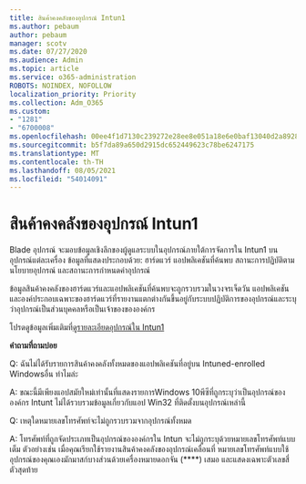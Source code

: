 ```yaml
---
title: สินค้าคงคลังของอุปกรณ์ Intun1
ms.author: pebaum
author: pebaum
manager: scotv
ms.date: 07/27/2020
ms.audience: Admin
ms.topic: article
ms.service: o365-administration
ROBOTS: NOINDEX, NOFOLLOW
localization_priority: Priority
ms.collection: Adm_O365
ms.custom:
- "1281"
- "6700008"
ms.openlocfilehash: 00ee4f1d7130c239272e28ee8e051a18e6e0baf13040d2a892866be5900adfaf
ms.sourcegitcommit: b5f7da89a650d2915dc652449623c78be6247175
ms.translationtype: MT
ms.contentlocale: th-TH
ms.lasthandoff: 08/05/2021
ms.locfileid: "54014091"
---
```

# <a name="intune-device-inventory"></a>สินค้าคงคลังของอุปกรณ์ Intun1

Blade อุปกรณ์ จะมอบข้อมูลเชิงลึกของผู้ดูแลระบบในอุปกรณ์ภายใต้การจัดการใน Intun1 บนอุปกรณ์แต่ละเครื่อง ข้อมูลที่แสดงประกอบด้วย: ฮาร์ดแวร์ แอปพลิเคชันที่ค้นพบ สถานะการปฏิบัติตามนโยบายอุปกรณ์ และสถานะการกําหนดค่าอุปกรณ์

ข้อมูลสินค้าคงคลังของฮาร์ดแวร์และแอปพลิเคชันที่ค้นพบจะถูกรวบรวมในวงจรเจ็ดวัน แอปพลิเคชันและองค์ประกอบเฉพาะของฮาร์ดแวร์ที่รายงานแตกต่างกันขึ้นอยู่กับระบบปฏิบัติการของอุปกรณ์และระบุว่าอุปกรณ์เป็นส่วนบุคคลหรือเป็นเจ้าของขององค์กร

โปรดดูข้อมูลเพิ่มเติมที่[ดูรายละเอียดอุปกรณ์ใน Intun1](https://docs.microsoft.com/intune/device-inventory)

**คำถามที่ถามบ่อย**

Q: ฉันไม่ได้รับรายการสินค้าคงคลังทั้งหมดของแอปพลิเคชันที่อยู่บน Intuned-enrolled Windowsอื่น ทำไมล่ะ

A: ขณะนี้มีเพียงแอปสมัยใหม่เท่านั้นที่แสดงรายการWindows 10พีซีที่ถูกระบุว่าเป็นอุปกรณ์ขององค์กร Intunt ไม่ได้รวบรวมข้อมูลเกี่ยวกับแอป Win32 ที่ติดตั้งบนอุปกรณ์เหล่านี้

Q: เหตุใดหมายเลขโทรศัพท์จะไม่ถูกรวบรวมจากอุปกรณ์ทั้งหมด

A: โทรศัพท์ที่ถูกจัดประเภทเป็นอุปกรณ์ขององค์กรใน Intun จะไม่ถูกระบุด้วยหมายเลขโทรศัพท์แบบเต็ม ตัวอย่างเช่น เมื่อคุณเรียกใช้รายงานสินค้าคงคลังของอุปกรณ์เคลื่อนที่ หมายเลขโทรศัพท์แบบใช้อุปกรณ์ของคุณเองมักมาสก์บางส่วนด้วยเครื่องหมายดอกจัน (****) เสมอ และแสดงเฉพาะตัวเลขสี่ตัวสุดท้าย